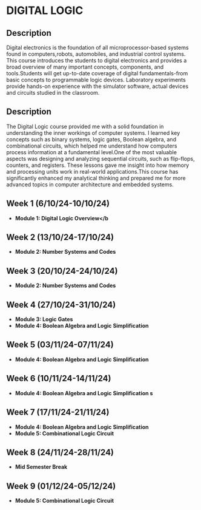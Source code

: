 <h1>DIGITAL LOGIC</h1>

<h2>Description</h2>
Digital electronics is the foundation of all microprocessor-based systems found in computers,robots, automobiles, and industrial control systems. This course introduces the students to digital electronics and provides a broad overview of many important concepts, components, and tools.Students will get up-to-date coverage of digital fundamentals-from basic concepts to
programmable logic devices. Laboratory experiments provide hands-on experience with the simulator software, actual devices and circuits studied in the classroom.
<br />

<h2>Description</h2>
The Digital Logic course provided me with a solid foundation in understanding the inner workings of computer systems. I learned key concepts such as binary systems, logic gates, Boolean algebra, and combinational circuits, which helped me understand how computers process information at a fundamental level.One of the most valuable aspects was designing and analyzing sequential circuits, such as flip-flops, counters, and registers. These lessons gave me insight into how memory and processing units work in real-world applications.This course has significantly enhanced my analytical thinking and prepared me for more advanced topics in computer architecture and embedded systems.
<br />


<h2>Week 1 (6/10/24-10/10/24)</h2>

- <b>Module 1: Digital Logic Overview</b
  

<h2>Week 2 (13/10/24-17/10/24)</h2>

- <b>Module 2: Number Systems and Codes</b>

<h2>Week 3 (20/10/24-24/10/24)</h2>

- <b>Module 2: Number Systems and Codes</b>

<h2>Week 4 (27/10/24-31/10/24)</h2>

- <b>Module 3: Logic Gates</b>
- <b>Module 4: Boolean Algebra and Logic Simplification </b>

<h2>Week 5 (03/11/24-07/11/24)</h2>

- <b>Module 4: Boolean Algebra and Logic Simplification</b>

<h2>Week 6 (10/11/24-14/11/24)</h2>

- <b>Module 4: Boolean Algebra and Logic Simplification s</b>


<h2>Week 7 (17/11/24-21/11/24)</h2>

- <b>Module 4: Boolean Algebra and Logic Simplification</b>
- <b>Module 5: Combinational Logic Circuit</b>


<h2>Week 8 (24/11/24-28/11/24)</h2>

- <b>Mid Semester Break</b> 

<h2>Week 9 (01/12/24-05/12/24)</h2>

- <b>Module 5: Combinational Logic Circuit </b>


